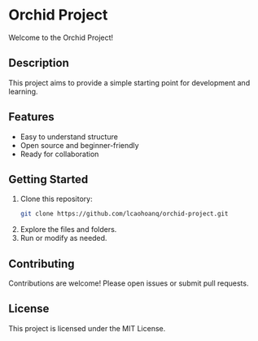 # Orchid Project

Welcome to the Orchid Project!

## Description

This project aims to provide a simple starting point for development and learning.

## Features

- Easy to understand structure
- Open source and beginner-friendly
- Ready for collaboration

## Getting Started

1. Clone this repository:
   ```bash
   git clone https://github.com/lcaohoanq/orchid-project.git
   ```
2. Explore the files and folders.
3. Run or modify as needed.

## Contributing

Contributions are welcome! Please open issues or submit pull requests.

## License

This project is licensed under the MIT License.
